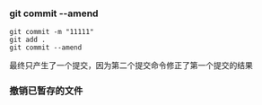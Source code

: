 ### git commit --amend
```
git commit -m "11111"
git add .
git commit --amend
```
最终只产生了一个提交，因为第二个提交命令修正了第一个提交的结果

### 撤销已暂存的文件
